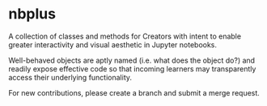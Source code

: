 # nbplus

A collection of classes and methods for Creators with intent to enable greater interactivity and visual aesthetic in Jupyter notebooks.

Well-behaved objects are aptly named (i.e. what does the object do?) and readily expose effective code so that incoming learners may transparently access their underlying functionality.

For new contributions, please create a branch and submit a merge request.
